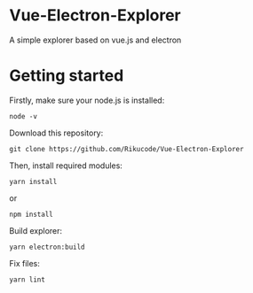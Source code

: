 # Vue-Electron-Explorer
A simple explorer based on vue.js and electron

# Getting started
Firstly, make sure your node.js is installed:
```
node -v
```
Download this repository:
```
git clone https://github.com/Rikucode/Vue-Electron-Explorer
```
Then, install required modules:
```
yarn install
```
or
```
npm install
```
Build explorer:
```
yarn electron:build
```
Fix files:
```
yarn lint
```
